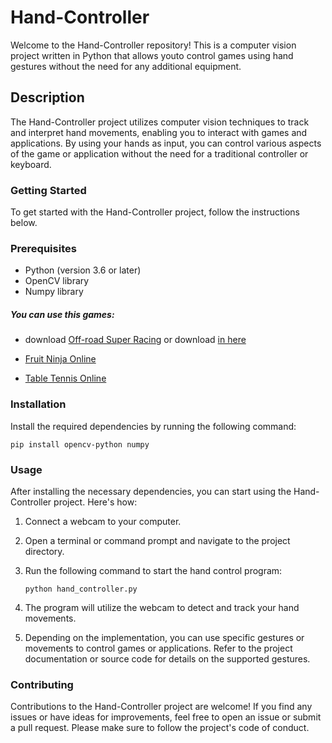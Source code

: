 # Hand-Controller
Welcome to the Hand-Controller repository! This is a computer vision project written in Python that allows youto control games using hand gestures without the need for any additional equipment.

## Description
The Hand-Controller project utilizes computer vision techniques to track and interpret hand movements, enabling you to interact with games and applications. By using your hands as input, you can control various aspects of the game or application without the need for a traditional controller or keyboard.

### Getting Started
To get started with the Hand-Controller project, follow the instructions below.

### Prerequisites

- Python (version 3.6 or later)  
- OpenCV library  
- Numpy library  

##### You can use this games:	 
- download [Off-road Super Racing](https://store.steampowered.com/app/556720/OffRoad_Super_Racing/) or download [in here](https://www.gametop.com/download-free-games/offroad-super-racing/)

- [Fruit Ninja Online](https://poki.com/en/g/fruit-ninja	  )
   
- [Table Tennis Online](https://gamesnacks.com/games/tabletennis)
  


### Installation

Install the required dependencies by running the following command:   
``` terminal
pip install opencv-python numpy 
```

### Usage
After installing the necessary dependencies, you can start using the Hand-Controller project. Here's how:
1. Connect a webcam to your computer.

2. Open a terminal or command prompt and navigate to the project directory.

3. Run the following command to start the hand control program:
   ``` terminal 
   python hand_controller.py
   ```
4. The program will utilize the webcam to detect and track your hand movements.

5. Depending on the implementation, you can use specific gestures or movements to control games or applications. Refer to the project documentation or source code for details on the supported gestures.


### Contributing
Contributions to the Hand-Controller project are welcome! If you find any issues or have ideas for improvements, feel free to open an issue or submit a pull request. Please make sure to follow the project's code of conduct.
